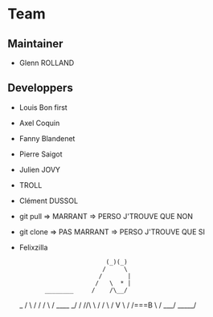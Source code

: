 # Team 

## Maintainer 

- Glenn ROLLAND

## Developpers

- Louis Bon first
- Axel Coquin
- Fanny Blandenet
- Pierre Saigot
- Julien JOVY 
- TROLL
- Clément DUSSOL
- git pull => MARRANT => PERSO J'TROUVE QUE NON
- git clone => PAS MARRANT => PERSO J'TROUVE QUE SI
- Felixzilla

                              (_)(_)
                             /     \
                            /       |
                           /   \  * |
             ________     /    /\__/
     _      /        \   /    /
    / \    /  ____    \_/    /
   //\ \  /  /    \         /
   V  \ \/  /===B  \       /
       \___/        \_____/
